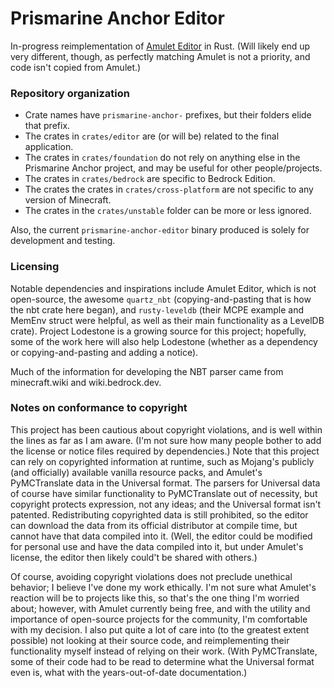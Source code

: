 # Prismarine Anchor Editor
In-progress reimplementation of [Amulet Editor](https://www.amuletmc.com/) in Rust.
(Will likely end up very different, though, as perfectly matching Amulet is not a priority,
and code isn't copied from Amulet.)

### Repository organization

* Crate names have `prismarine-anchor-` prefixes, but their folders elide that prefix.
* The crates in `crates/editor` are (or will be) related to the final application.
* The crates in `crates/foundation` do not rely on anything else in the Prismarine Anchor project,
  and may be useful for other people/projects.
* The crates in `crates/bedrock` are specific to Bedrock Edition.
* The crates the crates in `crates/cross-platform` are not specific to any version of Minecraft.
* The crates in the `crates/unstable` folder can be more or less ignored.

Also, the current `prismarine-anchor-editor` binary produced is solely for development
and testing.

### Licensing

Notable dependencies and inspirations include Amulet Editor, which is not open-source,
the awesome `quartz_nbt` (copying-and-pasting that is how the nbt crate here began),
and `rusty-leveldb` (their MCPE example and MemEnv struct were helpful, as well as their
main functionality as a LevelDB crate). Project Lodestone is a growing source for this project;
hopefully, some of the work here will also help Lodestone (whether as a dependency or
copying-and-pasting and adding a notice).

Much of the information for developing the NBT parser came from minecraft.wiki and wiki.bedrock.dev.

### Notes on conformance to copyright

This project has been cautious about copyright violations, and is well within the lines
as far as I am aware. (I'm not sure how many people bother to add the license or notice files
required by dependencies.)
Note that this project can rely on copyrighted information at runtime,
such as Mojang's publicly (and officially) available vanilla resource packs, and Amulet's
PyMCTranslate data in the Universal format. The parsers for Universal data of course have similar
functionality to PyMCTranslate out of necessity, but copyright protects expression, not any ideas;
and the Universal format isn't patented. Redistributing copyrighted data is still prohibited,
so the editor can download the data from its official distributor at compile time, but cannot
have that data compiled into it. (Well, the editor could be modified for personal use and have the
data compiled into it, but under Amulet's license, the editor then likely could't be shared with
others.)

Of course, avoiding copyright violations does not preclude unethical behavior;
I believe I've done my work ethically. I'm not sure what Amulet's reaction will be to projects like
this, so that's the one thing I'm worried about; however, with Amulet currently being free,
and with the utility and importance of open-source projects for the community, I'm comfortable with
my decision. I also put quite a lot of care into (to the greatest extent possible)
not looking at their source code, and reimplementing their functionality myself instead
of relying on their work. (With PyMCTranslate, some of their code had to be read to determine what
the Universal format even is, what with the years-out-of-date documentation.)
